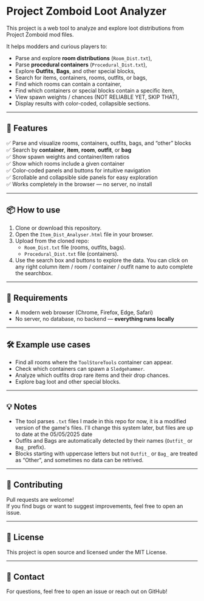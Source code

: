 # Project Zomboid Loot Analyzer

This project is a web tool to analyze and explore loot distributions from Project Zomboid mod files.

It helps modders and curious players to:
- Parse and explore **room distributions** (`Room_Dist.txt`),
- Parse **procedural containers** (`Procedural_Dist.txt`),
- Explore **Outfits**, **Bags**, and other special blocks,
- Search for items, containers, rooms, outfits, or bags,
- Find which rooms can contain a container,
- Find which containers or special blocks contain a specific item,
- View spawn weights / chances (NOT RELIABLE YET, SKIP THAT),
- Display results with color-coded, collapsible sections.

---

## 🌟 Features

✅ Parse and visualize rooms, containers, outfits, bags, and “other” blocks  
✅ Search by **container**, **item**, **room**, **outfit**, or **bag**  
✅ Show spawn weights and container/item ratios  
✅ Show which rooms include a given container  
✅ Color-coded panels and buttons for intuitive navigation  
✅ Scrollable and collapsible side panels for easy exploration  
✅ Works completely in the browser — no server, no install

---

## 📦 How to use

1. Clone or download this repository.
2. Open the `Item_Dist_Analyser.html` file in your browser.
3. Upload from the cloned repo:
   -  `Room_Dist.txt` file (rooms, outfits, bags).
   -  `Procedural_Dist.txt` file (containers).
4. Use the search box and buttons to explore the data. You can click on any right column item / room / container / outfit name to auto complete the searchbox.

---

## 🔧 Requirements

- A modern web browser (Chrome, Firefox, Edge, Safari)
- No server, no database, no backend — **everything runs locally**

---

## 🛠 Example use cases

- Find all rooms where the `ToolStoreTools` container can appear.
- Check which containers can spawn a `Sledgehammer`.
- Analyze which outfits drop rare items and their drop chances.
- Explore bag loot and other special blocks.

---

## 💡 Notes

- The tool parses `.txt` files I made in this repo for now, it is a modified version of the game's files. I'll change this system later, but files are up to date at the 05/05/2025 date
- Outfits and Bags are automatically detected by their names (`Outfit_` or `Bag_` prefix).
- Blocks starting with uppercase letters but not `Outfit_` or `Bag_` are treated as “Other”, and sometimes no data can be retrived.

---

## 🤝 Contributing

Pull requests are welcome!  
If you find bugs or want to suggest improvements, feel free to open an issue.

---

## 📜 License

This project is open source and licensed under the MIT License.

---

## 💬 Contact

For questions, feel free to open an issue or reach out on GitHub!
